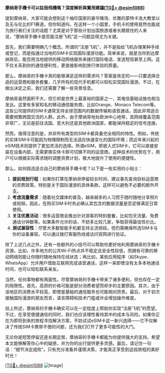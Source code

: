 **摩纳哥手機卡可以註冊飛機嗎？深度解析與實用建議[[TG💪+ @esim1088](https://t.me/s/esim1088)]**

提到摩纳哥，大家可能会想到这个袖珍国家的豪华赌场、优雅的蒙特卡洛大教堂以及无与伦比的F1赛道。但你知道吗，在这样一个小国里，手机卡的使用竟然也能成为旅行者们关注的话题？尤其是对于那些计划出国旅游或者长期居住的人来说，“摩纳哥手機卡是否能注册飞机”这一问题显得尤为关键。

首先，我们需要明确几个概念。所谓的“注册飞机”，并不是指给飞机办理某种手续或登记，而是指通过当地的SIM卡实现国际漫游功能。简单来说，就是当你到达摩纳哥后，能否用当地提供的移动网络服务来拨打国际电话、发送短信甚至上网。这不仅关系到你的通信便利性，更直接影响到旅行体验的质量。

那么，摩纳哥的手機卡真的能够满足这样的需求吗？答案是肯定的——只要选择合适的运营商和服务套餐，几乎所有的现代手机都可以轻松实现国际漫游。不过，在做出决定之前，我们还需要了解一些背景信息。

摩纳哥虽然面积不大，但它却是世界上最富裕的国家之一，其电信基础设施也相当发达。这里有多家知名的移动通信服务商，比如Orange、Monaco Telecom等。这些公司提供的SIM卡通常支持全球范围内的数据传输和语音通话，因此非常适合需要频繁跨国交流的人群。此外，由于摩纳哥地处欧洲中心地带，其网络覆盖范围非常广，无论是前往法国、意大利还是其他欧洲国家，都能保持稳定的信号连接。

然而，值得注意的是，并非所有类型的SIM卡都具备完全相同的特性。例如，传统的实体SIM卡可能因为物理限制而无法适应快速变化的国际环境；而近年来兴起的eSIM技术则提供了更加灵活的选择。所谓eSIM，即嵌入式SIM卡，它可以直接安装在设备内部，无需更换实体卡即可切换不同的运营商。这种技术的优势在于，用户可以根据实际需求随时调整资费计划，极大地提升了使用的便捷性。

那么，如何挑选适合自己的摩纳哥手機卡呢？以下是一些实用的小贴士：

1. **提前规划行程**：如果你打算在摩纳哥停留较长时间，建议事先查询目标运营商的资费政策，特别是关于国际漫游的具体条款。这样可以避免不必要的额外开支。
2. **考虑流量需求**：随着社交媒体的普及，越来越多的人习惯于随时随地分享照片或视频。因此，在购买SIM卡时务必确认其包含的数据流量是否足够满足日常使用。
3. **关注优惠活动**：很多运营商会推出针对游客的特别套餐，比如包天流量、免费通话分钟数等。如果条件允许的话，不妨多比较几家，争取获得最佳性价比。
4. **测试兼容性**：尽管大多数智能手机都支持主流频段，但仍需确保所选SIM卡与你的设备兼容。可以通过拨打客服热线或访问官网进行验证。

除了上述几点之外，还有一些额外的小技巧可以帮助你更好地利用摩纳哥的手機卡资源。比如，许多地方的公共Wi-Fi热点并不稳定且安全性较低，而拥有可靠的移动网络则能让你随时随地保持在线状态；再比如，某些应用程序（如Skype、WhatsApp）允许用户借助互联网完成语音通话，这样一来即使没有太多本地通话时间，也可以轻松联系亲友。

当然，任何事物都有两面性。尽管摩纳哥的手機卡带来了诸多便利，但也存在一定的局限性。首先，高昂的价格可能是部分消费者望而却步的主要原因。其次，由于该地区的消费水平较高，即使是基础的通信服务也可能相对昂贵。最后，对于初次接触国际漫游的朋友而言，语言障碍和技术门槛或许会增加操作难度。

综上所述，摩纳哥的手機卡确实可以在一定程度上帮助你实现“注册飞机”的愿望。不过，在享受便捷通信的同时，我们也应该理性看待其中的成本与风险。如果你正在为即将到来的旅程寻找解决方案，不妨试试eSIM卡这一新兴选择——它不仅解决了传统SIM卡携带不便的问题，还为我们打开了更多可能性的大门。

无论你是短暂停留还是长期定居，摩纳哥的手機卡都能为你提供强大的支持。希望本文能够解答你心中的疑惑，并为你的出行提供更多灵感。最后，请记住一句话：“细节决定成败”。只有充分准备并谨慎决策，才能真正享受到这段旅程的美好时光！

[[TG💪+ @esim1088](https://t.me/s/esim1088) ![Image](https://i.postimg.cc/4NQfJmqS/Snipaste-2025-05-13-00-14-12.png)]